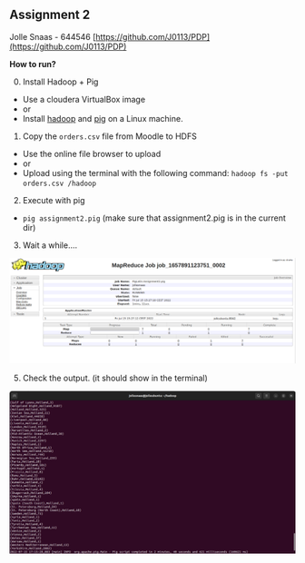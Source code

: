 ## Assignment 2
Jolle Snaas - 644546
[https://github.com/J0113/PDP](https://github.com/J0113/PDP)

**How to run?**

0. Install Hadoop + Pig
  - Use a cloudera VirtualBox image
  - or
  - Install [hadoop](https://hiberstack.com/how-to-install-hadoop-in-ubuntu/) and [pig](https://hiberstack.com/install-apache-pig-in-ubuntu/) on a Linux machine.

1. Copy the `orders.csv` file from Moodle to HDFS
- Use the online file browser to upload
- or
- Upload using the terminal with the following command: `hadoop fs -put orders.csv /hadoop`

2. Execute with pig
- `pig assignment2.pig` (make sure that assignment2.pig is in the current dir)

3. Wait a while....
<img src="Screenshot from 2022-07-15 15-29-44.png">

5. Check the output. (it should show in the terminal)

<img src="Screenshot from 2022-07-15 17-22-17.png">
